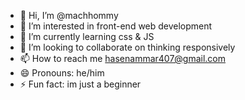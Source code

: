 - 👋 Hi, I’m @machhommy
- 👀 I’m interested in front-end web development
- 🌱 I’m currently learning css & JS
- 💞️ I’m looking to collaborate on thinking responsively
- 📫 How to reach me hasenammar407@gmail.com
- 😄 Pronouns: he/him
- ⚡ Fun fact: im just a beginner


<!---
machhommy/machhommy is a ✨ special ✨ repository because its `README.md` (this file) appears on your GitHub profile.
You can click the Preview link to take a look at your changes.
--->
